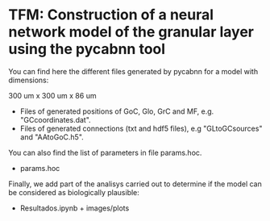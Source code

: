 # TFM: Construction of a neural network model of the granular layer using the pycabnn tool 

You can find here the different files generated by pycabnn for a model with dimensions:

300 um x 300 um x 86 um

- Files of generated positions of GoC, Glo, GrC and MF, e.g. "GCcoordinates.dat".
- Files of generated connections (txt and hdf5 files), e.g "GLtoGCsources" and "AAtoGoC.h5".

You can also find the list of parameters in file params.hoc.

- params.hoc

Finally, we add part of the analisys carried out to determine if the model can be considered as biologically plausible:

- Resultados.ipynb + images/plots
